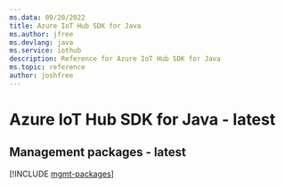 ```yaml
---
ms.data: 09/20/2022
title: Azure IoT Hub SDK for Java
ms.author: jfree
ms.devlang: java
ms.service: iothub
description: Reference for Azure IoT Hub SDK for Java
ms.topic: reference
author: joshfree
---
```

# Azure IoT Hub SDK for Java - latest

## Management packages - latest
[!INCLUDE [mgmt-packages](iot-hub-mgmt-index.md)]